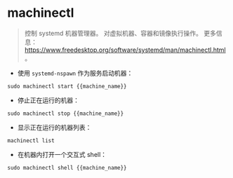 # machinectl

> 控制 systemd 机器管理器。
> 对虚拟机器、容器和镜像执行操作。
> 更多信息：<https://www.freedesktop.org/software/systemd/man/machinectl.html>。

- 使用 `systemd-nspawn` 作为服务启动机器：

`sudo machinectl start {{machine_name}}`

- 停止正在运行的机器：

`sudo machinectl stop {{machine_name}}`

- 显示正在运行的机器列表：

`machinectl list`

- 在机器内打开一个交互式 shell：

`sudo machinectl shell {{machine_name}}`